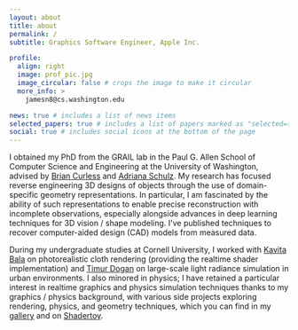 ```yaml
---
layout: about
title: about
permalink: /
subtitle: Graphics Software Engineer, Apple Inc.

profile:
  align: right
  image: prof_pic.jpg
  image_circular: false # crops the image to make it circular
  more_info: >
    jamesn8@cs.washington.edu

news: true # includes a list of news items
selected_papers: true # includes a list of papers marked as "selected={true}"
social: true # includes social icons at the bottom of the page
---
```


I obtained my PhD from the GRAIL lab in the Paul G. Allen School of Computer Science and Engineering at the University of Washington, advised by [Brian Curless](https://homes.cs.washington.edu/~curless/) and [Adriana Schulz](https://homes.cs.washington.edu/~adriana/). My research has focused reverse engineering 3D designs of objects through the use of domain-specific geometry representations. In particular, I am fascinated by the ability of such representations to enable precise reconstruction with incomplete observations, especially alongside advances in deep learning techniques for 3D vision / shape modeling. I've published techniques to recover computer-aided design (CAD) models from measured data. 

During my undergraduate studies at Cornell University, I worked with [Kavita Bala](https://www.cs.cornell.edu/~kb/) on photorealistic cloth rendering (providing the realtime shader implementation) and [Timur Dogan](https://aap.cornell.edu/people/timur-dogan) on large-scale light radiance simulation in urban environments. I also minored in physics; I have retained a particular interest in realtime graphics and physics simulation techniques thanks to my graphics / physics background, with various side projects exploring rendering, physics, and geometry techniques, which you can find in my [gallery](/gallery) and on [Shadertoy](https://www.shadertoy.com/user/ShnitzelKiller).

